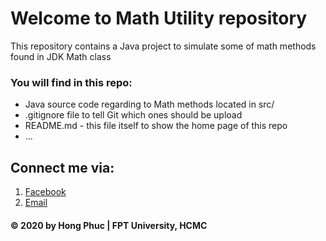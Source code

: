 # Welcome to Math Utility repository
This repository contains a Java project to simulate some of math methods
found in JDK Math class

### You will find in this repo:
* Java source code regarding to Math methods located in src/
* .gitignore file to tell Git which ones should be upload
* README.md - this file itself to show the home page of this repo
* ...

## Connect me via:
1. [Facebook](https://facebook.com/hongphuc.huynhle.1)
2. [Email](mailto:hongphucthd@gmail.com)

#### © 2020 by Hong Phuc | FPT University, HCMC